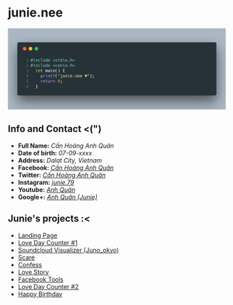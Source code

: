 # junie.nee
![](https://github.com/Junie79/junie79.github.io/blob/master/code.png?raw=true)
## [](#info-and-contact-)Info and Contact <(")

- **Full Name:** _Cấn Hoàng Anh Quân_
- **Date of birth:** _07-09-xxxx_
- **Address:** _Dalat City, Vietnam_
- **Facebook:** _[Cấn Hoàng Anh Quân](https://www.facebook.com/junie.deeptry)_
- **Twitter:** _[Cấn Hoàng Anh Quân](https://twitter.com/anhquancanhoang)_
- **Instagram:** _[junie.79](https://www.instagram.com/junie.79/)_
- **Youtube:** _[Anh Quân](https://www.youtube.com/channel%2FUCMvsAzrhy7_17nuQAPp8_nA%2F)_
- **Google+:** _[Anh Quân (Junie)](https://plus.google.com/u/0/102479544213832178614)_

## [](#junies-projects-)Junie's projects :<

- [Landing Page](https://junie79.github.io/landing)
- [Love Day Counter #1](https://junie79.github.io/lovedays)
- [Soundcloud Visualizer (Juno_okyo)](https://junie79.github.io/soundcloud)
- [Scare](https://junie79.github.io/daoma)
- [Confess](https://junie79.github.io/totinh)
- [Love Story](https://junie79.github.io/lovestory)
- [Facebook Tools](https://junie79.github.io/facebooktools)
- [Love Day Counter #2](https://junie79.github.io/love)
- [Happy Birthday](https://junie79.github.io/sinhnhat)
